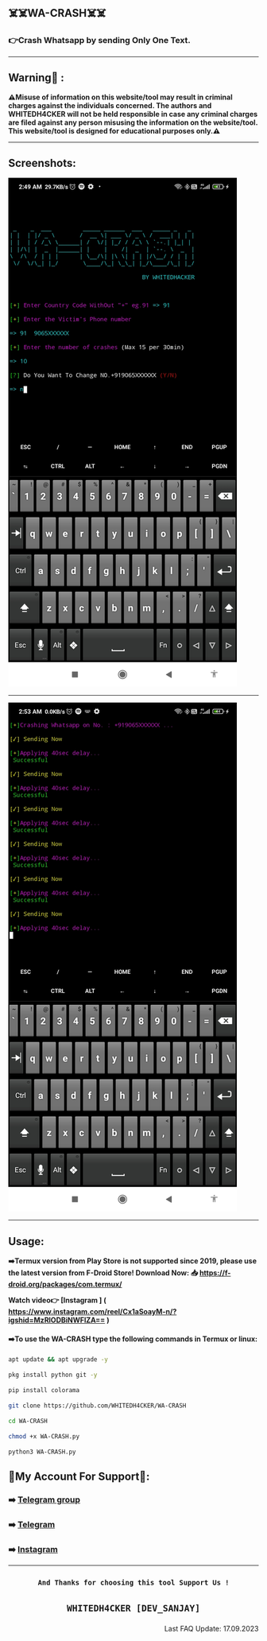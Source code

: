 ## ☠️☠️WA-CRASH☠️☠️

### 👉Crash Whatsapp by sending Only One Text.
***

## Warning🚨 :
**⚠️Misuse of information on this website/tool may result in criminal charges against the individuals concerned. The authors and WHITEDH4CKER will not be held responsible in case any criminal charges are filed against any person misusing the information on the website/tool. This website/tool is designed for educational purposes only.⚠️**
   ***

## Screenshots:
![App Screenshot](https://github.com/WHITEDH4CKER/WA-CRASH/blob/main/Screenshots/Screenshot_1.jpg) 
***
![App Screenshot](https://github.com/WHITEDH4CKER/WA-CRASH/blob/main/Screenshots/Screenshot_2.jpg)
***
## Usage:
 **➡️Termux version from Play Store is not supported since 2019, please use the latest version from F-Droid Store!
Download Now: 📥 https://f-droid.org/packages/com.termux/**

**Watch video👉 [Instagram ] ( https://www.instagram.com/reel/Cx1aSoayM-n/?igshid=MzRlODBiNWFlZA== )**
   
#### ➡️To use the WA-CRASH type the following commands in Termux or linux:

```bash
apt update && apt upgrade -y
```
```bash
pkg install python git -y
```
```bash
pip install colorama
```
```bash
git clone https://github.com/WHITEDH4CKER/WA-CRASH
```
```bash
cd WA-CRASH
```
```bash
chmod +x WA-CRASH.py
```
```bash
python3 WA-CRASH.py
```
## 👤My Account For Support👤:
### ➡️ [Telegram group](https://t.me/WHITEDR00M)
### ➡️ [Telegram](https://t.me/WHITEDH4CKER)
### ➡️ [Instagram](https://Instagram.com/WHITEDH4CKER)
***
### <p align="center">```And Thanks for choosing this tool Support Us !```

## <p align="center">```WHITEDH4CKER [DEV_SANJAY]```
<p align="right"> Last FAQ Update: 17.09.2023 </p>
